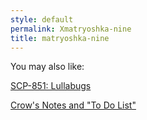 ```yaml
---
style: default
permalink: Xmatryoshka-nine
title: matryoshka-nine
---
```

You may also like:

[SCP-851: Lullabugs](http://scp-wiki.net/scp-851)

[Crow's Notes and "To Do List"](http://scp-wiki.net/crow-s-note-s-and-to-do-list)
